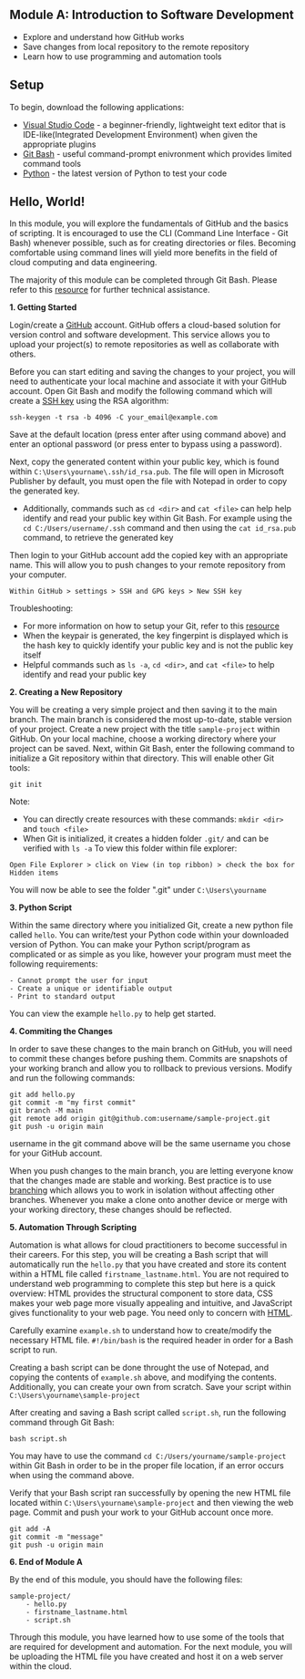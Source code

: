 ## Module A: Introduction to Software Development

- Explore and understand how GitHub works
- Save changes from local repository to the remote repository
- Learn how to use programming and automation tools

## Setup


To begin, download the following applications: 
- [Visual Studio Code](https://code.visualstudio.com/) - a beginner-friendly, lightweight text editor that is IDE-like(Integrated Development Environment) when given the appropriate plugins
- [Git Bash](https://git-scm.com/) - useful command-prompt enivronment which provides limited command tools
- [Python](https://www.python.org/downloads/) - the latest version of Python to test your code


## Hello, World!

In this module, you will explore the fundamentals of GitHub and the basics of scripting. It is encouraged to use the CLI (Command Line Interface - Git Bash) whenever possible, such as for creating directories or files. Becoming comfortable using command lines will yield more benefits in the field of cloud computing and data engineering.

The majority of this module can be completed through Git Bash. Please refer to this [resource](https://learnxinyminutes.com/docs/bash/) for further technical assistance.

**1. Getting Started**

Login/create a [GitHub](https://docs.github.com/en/get-started/quickstart/hello-world) account. GitHub offers a cloud-based solution for version control and software development. This service allows you to upload your project(s) to remote repositories as well as collaborate with others.

Before you can start editing and saving the changes to your project, you will need to authenticate your local machine and associate it with your GitHub account. Open Git Bash and modify the following command which will create a [SSH key](https://git-scm.com/book/en/v2/Git-on-the-Server-Generating-Your-SSH-Public-Key) using the RSA algorithm:
```
ssh-keygen -t rsa -b 4096 -C your_email@example.com
```

Save at the default location (press enter after using command above) and enter an optional password (or press enter to bypass using a password).

Next, copy the generated content within your public key, which is found within ```C:\Users\yourname\.ssh/id_rsa.pub```. The file will open in Microsoft Publisher by default, you must open the file with Notepad in order to copy the generated key.
- Additionally, commands such as ```cd <dir>``` and ```cat <file>``` can help help identify and read your public key within Git Bash. For example using the ```cd C:/Users/username/.ssh``` command and then using the ```cat id_rsa.pub``` command, to retrieve the generated key



Then login to your GitHub account add the copied key with an appropriate name. This will allow you to push changes to your remote repository from your computer.
```
Within GitHub > settings > SSH and GPG keys > New SSH key
```

Troubleshooting:
- For more information on how to setup your Git, refer to this [resource](https://docs.github.com/en/get-started/quickstart/set-up-git)
- When the keypair is generated, the key fingerpint is displayed which is the hash key to quickly identify your public key and is not the public key itself
- Helpful commands such as ```ls -a```, ```cd <dir>```, and ```cat <file>``` to help identify and read your public key

**2. Creating a New Repository**

You will be creating a very simple project and then saving it to the main branch. The main branch is considered the most up-to-date, stable version of your project. Create a new project with the title ```sample-project``` within GitHub. On your local machine, choose a working directory where your project can be saved. Next, within Git Bash, enter the following command to initialize a Git repository within that directory. This will enable other Git tools:
```
git init
```

Note:
- You can directly create resources with these commands: ```mkdir <dir>``` and ```touch <file>```
- When Git is initialized, it creates a hidden folder ```.git/``` and can be verified with ```ls -a``` 
To view this folder within file explorer:
```
Open File Explorer > click on View (in top ribbon) > check the box for Hidden items
```
You will now be able to see the folder ".git" under ```C:\Users\yourname```

**3. Python Script**

Within the same directory where you initialized Git, create a new python file called ```hello```. You can write/test your Python code within your downloaded version of Python. You can make your Python script/program as complicated or as simple as you like, however your program must meet the following requirements:
```
- Cannot prompt the user for input
- Create a unique or identifiable output
- Print to standard output
```
You can view the example ```hello.py``` to help get started.

**4. Commiting the Changes**

In order to save these changes to the main branch on GitHub, you will need to commit these changes before pushing them. Commits are snapshots of your working branch and allow you to rollback to previous versions. Modify and run the following commands:
```
git add hello.py
git commit -m "my first commit"
git branch -M main
git remote add origin git@github.com:username/sample-project.git
git push -u origin main
```
username in the git command above will be the same username you chose for your GitHub account.

When you push changes to the main branch, you are letting everyone know that the changes made are stable and working. Best practice is to use [branching](https://docs.github.com/en/pull-requests/collaborating-with-pull-requests/proposing-changes-to-your-work-with-pull-requests/about-branches) which allows you to work in isolation without affecting other branches. Whenever you make a clone onto another device or merge with your working directory, these changes should be reflected.

**5. Automation Through Scripting**

Automation is what allows for cloud practitioners to become successful in their careers. For this step, you will be creating a Bash script that will automatically run the ```hello.py``` that you have created and store its content within a HTML file called ```firstname_lastname.html```. You are not required to understand web programming to complete this step but here is a quick overview: HTML provides the structural component to store data, CSS makes your web page more visually appealing and intuitive, and JavaScript gives functionality to your web page. You need only to concern with [HTML](https://developer.mozilla.org/en-US/docs/Web/HTML).

Carefully examine ```example.sh``` to understand how to create/modify the necessary HTML file. ```#!/bin/bash``` is the required header in order for a Bash script to run. 

Creating a bash script can be done throught the use of Notepad, and copying the contents of ```example.sh``` above, and modifying the contents. Additionally, you can create your own from scratch. Save your script within ```C:\Users\yourname\sample-project```

After creating and saving a Bash script called ```script.sh```, run the following command through Git Bash:
```
bash script.sh
```

You may have to use the command ```cd C:/Users/yourname/sample-project``` within Git Bash in order to be in the proper file location, if an error occurs when using the command above.


Verify that your Bash script ran successfully by opening the new HTML file located within ```C:\Users\yourname\sample-project``` and then viewing the web page. Commit and push your work to your GitHub account once more.
```
git add -A
git commit -m "message"
git push -u origin main
```

**6. End of Module A**

By the end of this module, you should have the following files:
```
sample-project/
    - hello.py
    - firstname_lastname.html
    - script.sh
```
Through this module, you have learned how to use some of the tools that are required for development and automation. For the next module, you will be uploading the HTML file you have created and host it on a web server within the cloud.
